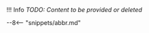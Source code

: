 <!-- SPDX-License-Identifier: CC-BY-4.0 -->
<!-- Copyright Contributors to the ODPi Egeria project 2022. -->

!!! Info
    _TODO: Content to be provided or deleted_ 

--8<-- "snippets/abbr.md"